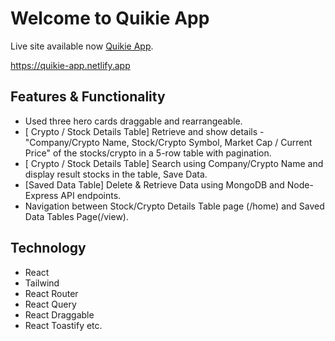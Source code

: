 # Welcome to Quikie App

Live site available now [Quikie App](https://quikie-app.netlify.app).

https://quikie-app.netlify.app

## Features & Functionality

* Used three hero cards draggable and rearrangeable.
* [ Crypto / Stock Details Table] Retrieve and show details - "Company/Crypto Name, Stock/Crypto Symbol, Market Cap / Current Price" of the stocks/crypto in a 5-row table with pagination.
* [ Crypto / Stock Details Table] Search using Company/Crypto Name and display result stocks in the table, Save Data.
* [Saved Data Table] Delete & Retrieve Data using MongoDB and Node-Express API endpoints.
* Navigation between Stock/Crypto Details Table page (/home) and Saved Data Tables Page(/view).

## Technology

* React
* Tailwind
* React Router
* React Query
* React Draggable
* React Toastify etc.

